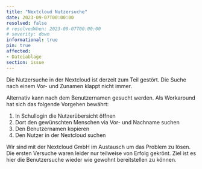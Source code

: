 ```yaml
---
title: "Nextcloud Nutzersuche"
date: 2023-09-07T00:00:00
resolved: false
# resolvedWhen: 2023-09-07T00:00:00
# severity: down
informational: true
pin: true 
affected:
- Dateiablage
section: issue
---
```


Die Nutzersuche in der Nextcloud ist derzeit zum Teil gestört. Die Suche nach einem Vor- und Zunamen klappt nicht immer.

Alternativ kann nach dem Benutzernamen gesucht werden. Als Workaround hat sich das folgende Vorgehen bewährt:

1. In Schullogin die Nutzerübersicht öffnen
2. Dort den gewünschten Menschen via Vor- und Nachname suchen
3. Den Benutzernamen kopieren
4. Den Nutzer in der Nextcloud suchen

Wir sind mit der Nextcloud GmbH im Austausch um das Problem zu lösen. Die ersten Versuche waren leider nur teilweise von Erfolg gekrönt.
Ziel ist es hier die Benutzersuche wieder wie gewohnt bereitstellen zu können.

